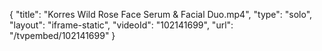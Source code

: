 {
    "title": "Korres Wild Rose Face Serum &amp; Facial Duo.mp4",
    "type": "solo",
    "layout": "iframe-static",
    "videoId": "102141699",
    "url": "\/tvpembed\/102141699"
}